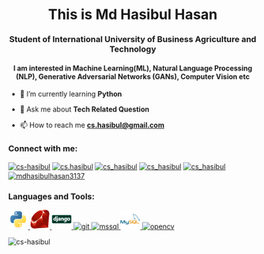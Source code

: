 <h1 align="center">This is Md Hasibul Hasan</h1>
<h3 align="center">Student of International University of Business Agriculture and Technology</h3>
<h4 align="center">I am interested in Machine Learning(ML), Natural Language Processing (NLP), Generative Adversarial Networks (GANs), Computer Vision etc</h4>

- 🌱 I’m currently learning **Python**

- 💬 Ask me about **Tech Related Question**

- 📫 How to reach me **cs.hasibul@gmail.com**

<h3 align="left">Connect with me:</h3>
<p align="left">
<a href="https://linkedin.com/in/cs-hasibul" target="blank"><img align="center" src="https://cdn.jsdelivr.net/npm/simple-icons@3.0.1/icons/linkedin.svg" alt="cs-hasibul" height="30" width="40" /></a>
<a href="https://fb.com/cs.hasibul" target="blank"><img align="center" src="https://cdn.jsdelivr.net/npm/simple-icons@3.0.1/icons/facebook.svg" alt="cs.hasibul" height="30" width="40" /></a>
<a href="https://www.hackerrank.com/cs_hasibul" target="blank"><img align="center" src="https://cdn.jsdelivr.net/npm/simple-icons@3.0.1/icons/hackerrank.svg" alt="cs_hasibul" height="30" width="40" /></a>
<a href="https://twitter.com/cs_hasibul" target="blank"><img align="center" src="https://cdn.jsdelivr.net/npm/simple-icons@3.0.1/icons/twitter.svg" alt="cs_hasibul" height="30" width="40" /></a>
<a href="https://instagram.com/cs_hasibul" target="blank"><img align="center" src="https://cdn.jsdelivr.net/npm/simple-icons@3.0.1/icons/instagram.svg" alt="cs_hasibul" height="30" width="40" /></a>
<a href="https://kaggle.com/mdhasibulhasan3137" target="blank"><img align="center" src="https://cdn.jsdelivr.net/npm/simple-icons@3.0.1/icons/kaggle.svg" alt="mdhasibulhasan3137" height="30" width="40" /></a>
</p>

<h3 align="left">Languages and Tools:</h3>
<p align="left"> <a href="https://www.python.org" target="_blank"> <img src="https://raw.githubusercontent.com/devicons/devicon/master/icons/python/python-original.svg" alt="python" width="40" height="40"/> </a> <a href="https://www.ruby-lang.org/en/" target="_blank"> <img src="https://raw.githubusercontent.com/devicons/devicon/master/icons/ruby/ruby-original.svg" alt="ruby" width="40" height="40"/> </a> <a href="https://www.djangoproject.com/" target="_blank"> <img src="https://raw.githubusercontent.com/devicons/devicon/master/icons/django/django-original.svg" alt="django" width="40" height="40"/> </a> <a href="https://git-scm.com/" target="_blank"> <img src="https://www.vectorlogo.zone/logos/git-scm/git-scm-icon.svg" alt="git" width="40" height="40"/> </a>  <a href="https://www.microsoft.com/en-us/sql-server" target="_blank"> <img src="https://cdn.worldvectorlogo.com/logos/microsoft-sql-server.svg" alt="mssql" width="40" height="40"/> </a> <a href="https://www.mysql.com/" target="_blank"> <img src="https://raw.githubusercontent.com/devicons/devicon/master/icons/mysql/mysql-original-wordmark.svg" alt="mysql" width="40" height="40"/> </a> <a href="https://opencv.org/" target="_blank"> <img src="https://www.vectorlogo.zone/logos/opencv/opencv-icon.svg" alt="opencv" width="40" height="40"/> </a> </p>

<p><img align="left" src="https://github-readme-stats.vercel.app/api/top-langs?username=cs-hasibul&show_icons=true&locale=en&layout=compact" alt="cs-hasibul" /></p>


